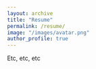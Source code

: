 ```yaml
---
layout: archive
title: "Resume"
permalink: /resume/
image: "/images/avatar.png"
author_profile: true
---
```


Etc, etc, etc
